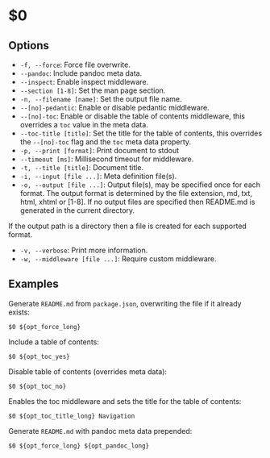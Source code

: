 $0
==

## Options

* `-f, --force`: Force file overwrite.
* `--pandoc`: Include pandoc meta data.
* `--inspect`: Enable inspect middleware.
* `--section [1-8]`: Set the man page section.
* `-n, --filename [name]`: Set the output file name.
* `--[no]-pedantic`: Enable or disable pedantic middleware.
* `--[no]-toc`: Enable or disable the table of contents middleware, this overrides a `toc` value in the meta data.
* `--toc-title [title]`: Set the title for the table of contents, this overrides the `--[no]-toc` flag and the `toc` meta data property.
* `-p, --print [format]`: Print document to stdout
* `--timeout [ms]`: Millisecond timeout for middleware.
* `-t, --title [title]`: Document title.
* `-i, --input [file ...]`: Meta definition file(s).
* `-o, --output [file ...]`: Output file(s), may be specified once for each format. The output format is determined by the file extension, md, txt, html, xhtml or [1-8]. If no output files are specified then README.md is generated in the current directory.

If the output path is a directory then a file is created for each supported format.
* `-v, --verbose`: Print more information.
* `-w, --middleware [file ...]`: Require custom middleware.

## Examples

Generate `README.md` from `package.json`, overwriting the file if it already exists:

```
$0 ${opt_force_long}
```

Include a table of contents:

```
$0 ${opt_toc_yes}
```

Disable table of contents (overrides meta data):

```
$0 ${opt_toc_no}
```

Enables the toc middleware and sets the title for the table of contents:

```
$0 ${opt_toc_title_long} Navigation
```

Generate `README.md` with pandoc meta data prepended:

```
$0 ${opt_force_long} ${opt_pandoc_long}
```
